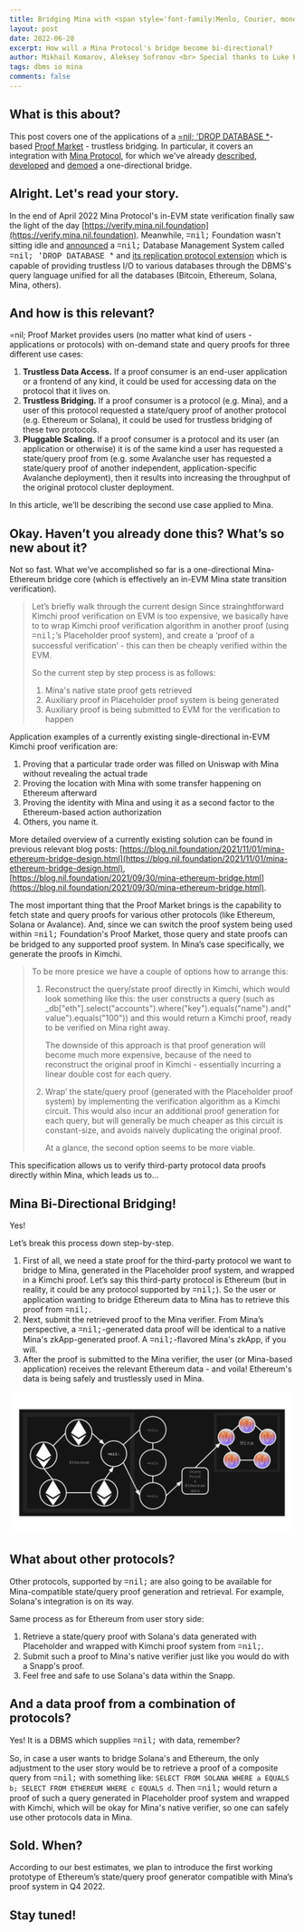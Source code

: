 ```yaml
---
title: Bridging Mina with <span style='font-family:Menlo, Courier, monospace'>=nil;</span>'s Proof Market.
layout: post
date: 2022-06-28
excerpt: How will a Mina Protocol's bridge become bi-directional?
author: Mikhail Komarov, Aleksey Sofronov <br> Special thanks to Luke Pearson for discussion, adjustments and comments.
tags: dbms io mina
comments: false
---
```


## What is this about?

This post covers one of the applications of a [=nil; 'DROP DATABASE *](https://blog.nil.foundation/2021/12/01/database-management-system.html)-based [Proof Market](https://blog.nil.foundation/2022/05/31/dbms-replication-protocol.html) - trustless bridging. In particular, it covers an integration with 
[Mina Protocol](https://minaprotocol.com), for which we've already 
[described](https://blog.nil.foundation/2021/09/30/mina-ethereum-bridge.html), 
[developed](https://blog.nil.foundation/2021/11/01/mina-ethereum-bridge-design.html) 
and [demoed](https://twitter.com/nil_foundation/status/1519217326679277569?s=21&t=cO_rYkedp2iIoekhh9DbQg) 
a one-directional bridge.

## Alright. Let's read your story.

In the end of April 2022 Mina Protocol's in-EVM state verification finally saw
the light of the day [https://verify.mina.nil.foundation](https://verify.mina.nil.foundation).
Meanwhile, <span style='font-family:Menlo, Courier, monospace'>=nil;</span> 
Foundation wasn't sitting idle and 
[announced](https://blog.nil.foundation/2021/12/01/database-management-system.html) 
a <span style='font-family:Menlo, Courier, monospace'>=nil;</span> Database Management System 
called <span style='font-family:Menlo, Courier, monospace'>=nil; 'DROP DATABASE *</span> 
and [its replication protocol extension](https://blog.nil.foundation/2022/05/31/dbms-replication-protocol.html) 
which is capable of providing trustless I/O to various databases through the DBMS's 
query language unified for all the databases (Bitcoin, Ethereum, Solana, Mina,
others).

## And how is this relevant?

=nil; Proof Market provides users (no matter what kind of users - 
applications or protocols) with on-demand state and query proofs for three different 
use cases:
1. **Trustless Data Access.** If a proof consumer is an end-user application or 
   a frontend of any kind, it could be used for accessing data on the protocol 
   that it lives on.
2. **Trustless Bridging.** If a proof consumer is a protocol (e.g. Mina), and a 
   user of this protocol requested a state/query proof of another protocol 
   (e.g. Ethereum or Solana), it could be used for trustless bridging of these 
   two protocols.
3. **Pluggable Scaling.** If a proof consumer is a protocol and its user (an 
   application or otherwise) it is of the same kind a user has requested a 
   state/query proof from (e.g. some Avalanche user has requested a state/query 
   proof of another independent, application-specific Avalanche deployment), then 
   it results into increasing the throughput of the original protocol cluster 
   deployment.

In this article, we’ll be describing the second use case applied to Mina.

## Okay. Haven’t you already done this? What’s so new about it?

Not so fast. What we’ve accomplished so far is a one-directional Mina-Ethereum 
bridge core (which is effectively an in-EVM Mina state transition verification).

> Let’s briefly walk through the current design
> Since strainghtforward Kimchi proof verification on EVM is too expensive, 
> we basically have to to wrap Kimchi proof verification algorithm in another 
> proof (using <span style='font-family:Menlo, Courier, monospace'>=nil;</span>’s 
> Placeholder proof system), and create a ‘proof of a successful verification’ - this 
> can then be cheaply verified within the EVM.
>
> So the current step by step process is as follows:
> 1. Mina's native state proof gets retrieved
> 2. Auxiliary proof in Placeholder proof system is being generated
> 3. Auxiliary proof is being submitted to EVM for the verification to happen

Application examples of a currently existing single-directional in-EVM Kimchi 
proof verification are:
1. Proving that a particular trade order was filled on Uniswap with Mina without revealing the actual trade
2. Proving the location with Mina with some transfer happening on Ethereum afterward
3. Proving the identity with Mina and using it as a second factor to the Ethereum-based action authorization
4. Others, you name it.

More detailed overview of a currently existing solution can be found in previous 
relevant blog posts: [https://blog.nil.foundation/2021/11/01/mina-ethereum-bridge-design.html](https://blog.nil.foundation/2021/11/01/mina-ethereum-bridge-design.html), 
[https://blog.nil.foundation/2021/09/30/mina-ethereum-bridge.html](https://blog.nil.foundation/2021/09/30/mina-ethereum-bridge.html).

The most important thing that the Proof Market brings is the capability to fetch 
state and query proofs for various other protocols (like Ethereum, Solana or 
Avalance). And, since we can switch the proof system being used within 
<span style='font-family:Menlo, Courier, monospace'>=nil;</span>
Foundation's Proof Market, those query and state proofs can be bridged to any 
supported proof system. In Mina’s case specifically, we generate the proofs in 
Kimchi.

> To be more presice we have a couple of options how to arrange this:
> 1. Reconstruct the query/state proof directly in Kimchi, which would look 
>    something like this: the user constructs a query (such as 
>    _db["eth"].select("accounts").where("key").equals("name").and("value").equals("100")) 
>    and this would return a Kimchi proof, ready to be verified on Mina right away.
>
>    The downside of this approach is that proof generation will become much more 
>    expensive, because of the need to reconstruct the original proof in Kimchi - 
>    essentially incurring a linear double cost for each query.
>
> 2. Wrap’ the state/query proof (generated with the Placeholder proof system) 
>    by implementing the verification algorithm as a Kimchi circuit. This would 
>    also incur an additional proof generation for each query, but will generally 
>    be much cheaper as this circuit is constant-size, and avoids naively 
>    duplicating the original proof.
>
>    At a glance, the second option seems to be more viable.

This specification allows us to verify third-party protocol data proofs directly 
within Mina, which leads us to...

## Mina Bi-Directional Bridging!

Yes!

Let’s break this process down step-by-step.

1. First of all, we need a state proof for the third-party protocol we want to 
   bridge to Mina, generated in the Placeholder proof system, and wrapped 
   in a Kimchi proof. Let’s say this third-party protocol is Ethereum (but in 
   reality, it could be any protocol supported by 
   <span style='font-family:Menlo, Courier, monospace'>=nil;</span>). So the user or 
   application wanting to bridge Ethereum data to Mina has to retrieve this proof 
   from <span style='font-family:Menlo, Courier, monospace'>=nil;</span>.
2. Next, submit the retrieved proof to the Mina verifier. From Mina’s perspective, 
   a <span style='font-family:Menlo, Courier, monospace'>=nil;</span>-generated 
   data proof will be identical to a native Mina's zkApp-generated proof. 
   A <span style='font-family:Menlo, Courier, monospace'>=nil;</span>-flavored 
   Mina's zkApp, if you will.
3. After the proof is submitted to the Mina verifier, the user (or Mina-based 
   application) receives the relevant Ethereum data - and voila! Ethereum's data 
   is being safely and trustlessly used in Mina.

![](/assets/images/2022-06-01-mina-integration/case1.png)

## What about other protocols?

Other protocols, supported by <span style='font-family:Menlo, Courier, monospace'>=nil;</span> 
are also going to be available for Mina-compatible state/query proof generation 
and retrieval. For example, Solana's integration is on its way.

Same process as for Ethereum from user story side:
1. Retrieve a state/query proof with Solana's data generated with Placeholder 
   and wrapped with Kimchi proof system from <span style='font-family:Menlo, Courier, monospace'>=nil;</span>.
2. Submit such a proof to Mina's native verifier just like you would do with a
   Snapp's proof.
3. Feel free and safe to use Solana's data within the Snapp.

## And a data proof from a combination of protocols?

Yes! It is a DBMS which supplies <span style='font-family:Menlo, Courier, monospace'>=nil;</span> 
with data, remember?

So, in case a user wants to bridge Solana's and Ethereum, the only adjustment to
the user story would be to retrieve a proof of a composite query from 
<span style='font-family:Menlo, Courier, monospace'>=nil;</span> with something 
like: `SELECT FROM SOLANA WHERE a EQUALS b; SELECT FROM ETHEREUM WHERE
c EQUALS d`. Then <span style='font-family:Menlo, Courier, monospace'>=nil;</span> 
would return a proof of such a query generated in Placeholder proof system and 
wrapped with Kimchi, which will be okay for Mina's native verifier, so one can 
safely use other protocols data in Mina.

## Sold. When?

According to our best estimates, we plan to introduce the first working prototype 
of Ethereum’s state/query proof generator compatible with Mina’s proof system in 
Q4 2022.

## Stay tuned!
